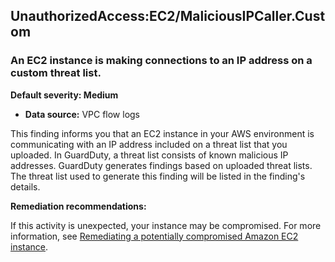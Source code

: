 

UnauthorizedAccess:EC2/MaliciousIPCaller.Custom
-----------------------------------------------

### An EC2 instance is making connections to an IP address on a custom threat list.

**Default severity: Medium**

* **Data source:** VPC flow logs

This finding informs you that an EC2 instance in your AWS environment is communicating with an IP address included on a threat list that you uploaded. In GuardDuty, a threat list consists of known malicious IP addresses. GuardDuty generates findings based on uploaded threat lists. The threat list used to generate this finding will be listed in the finding's details.

**Remediation recommendations:**

If this activity is unexpected, your instance may be compromised. For more information, see [Remediating a potentially compromised Amazon EC2 instance](https://docs.aws.amazon.com/guardduty/latest/ug/compromised-ec2.html).

